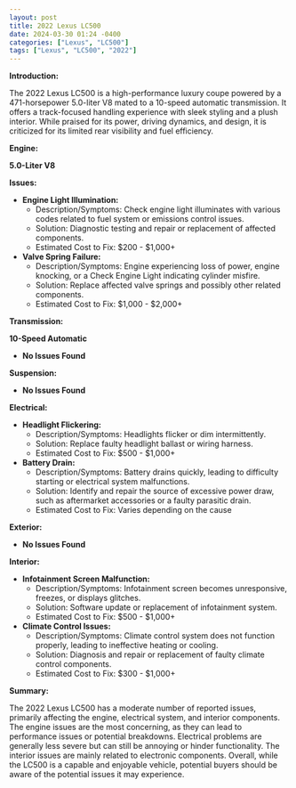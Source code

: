 ```yaml
---
layout: post
title: 2022 Lexus LC500
date: 2024-03-30 01:24 -0400
categories: ["Lexus", "LC500"]
tags: ["Lexus", "LC500", "2022"]
---
```

**Introduction:**

The 2022 Lexus LC500 is a high-performance luxury coupe powered by a 471-horsepower 5.0-liter V8 mated to a 10-speed automatic transmission. It offers a track-focused handling experience with sleek styling and a plush interior. While praised for its power, driving dynamics, and design, it is criticized for its limited rear visibility and fuel efficiency.

**Engine:**

**5.0-Liter V8**

**Issues:**

* **Engine Light Illumination:**
    * Description/Symptoms: Check engine light illuminates with various codes related to fuel system or emissions control issues.
    * Solution: Diagnostic testing and repair or replacement of affected components.
    * Estimated Cost to Fix: $200 - $1,000+
* **Valve Spring Failure:**
    * Description/Symptoms: Engine experiencing loss of power, engine knocking, or a Check Engine Light indicating cylinder misfire.
    * Solution: Replace affected valve springs and possibly other related components.
    * Estimated Cost to Fix: $1,000 - $2,000+

**Transmission:**

**10-Speed Automatic**

* **No Issues Found**

**Suspension:**

* **No Issues Found**

**Electrical:**

* **Headlight Flickering:**
    * Description/Symptoms: Headlights flicker or dim intermittently.
    * Solution: Replace faulty headlight ballast or wiring harness.
    * Estimated Cost to Fix: $500 - $1,000+
* **Battery Drain:**
    * Description/Symptoms: Battery drains quickly, leading to difficulty starting or electrical system malfunctions.
    * Solution: Identify and repair the source of excessive power draw, such as aftermarket accessories or a faulty parasitic drain.
    * Estimated Cost to Fix: Varies depending on the cause

**Exterior:**

* **No Issues Found**

**Interior:**

* **Infotainment Screen Malfunction:**
    * Description/Symptoms: Infotainment screen becomes unresponsive, freezes, or displays glitches.
    * Solution: Software update or replacement of infotainment system.
    * Estimated Cost to Fix: $500 - $1,000+
* **Climate Control Issues:**
    * Description/Symptoms: Climate control system does not function properly, leading to ineffective heating or cooling.
    * Solution: Diagnosis and repair or replacement of faulty climate control components.
    * Estimated Cost to Fix: $300 - $1,000+

**Summary:**

The 2022 Lexus LC500 has a moderate number of reported issues, primarily affecting the engine, electrical system, and interior components. The engine issues are the most concerning, as they can lead to performance issues or potential breakdowns. Electrical problems are generally less severe but can still be annoying or hinder functionality. The interior issues are mainly related to electronic components. Overall, while the LC500 is a capable and enjoyable vehicle, potential buyers should be aware of the potential issues it may experience.
